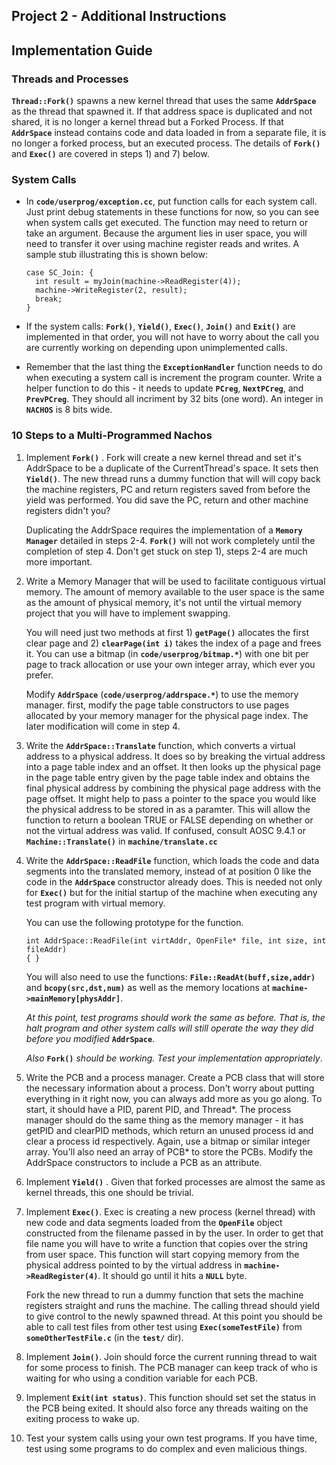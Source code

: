 ## Project 2 - Additional Instructions

## Implementation Guide

### Threads and Processes

**`Thread::Fork()`** spawns a new kernel thread that uses the same **`AddrSpace`** as the thread that spawned it. If that address space is duplicated and not shared, it is no longer a kernel thread but a Forked Process. If that **`AddrSpace`** instead contains code and data loaded in from a separate file, it is no longer a forked process, but an executed process. The details of **`Fork()`** and **`Exec()`** are covered in steps 1) and 7) below.

### System Calls

* In **`code/userprog/exception.cc`**, put function calls for each system call. Just print debug statements in these functions for now, so you can see when system calls get executed. The function may need to return or take an argument. Because the argument lies in user space, you will need to transfer it over using machine register reads and writes. A sample stub illustrating this is shown below:

  ```
  case SC_Join: {
  	int result = myJoin(machine->ReadRegister(4));
  	machine->WriteRegister(2, result);
  	break;
  }
  ```

* If the system calls: **`Fork()`**, **`Yield()`**, **`Exec()`**, **`Join()`** and **`Exit()`** are implemented in that order, you will not have to worry about the call you are currently working on depending upon unimplemented calls.

* Remember that the last thing the **`ExceptionHandler`** function needs to do when executing a system call is increment the program counter. Write a helper function to do this - it needs to update **`PCreg`**, **`NextPCreg`**, and **`PrevPCreg`**. They should all incriment by 32 bits (one word). An integer in **`NACHOS`** is 8 bits wide.

### 10 Steps to a Multi-Programmed Nachos

1. Implement **`Fork()`** . Fork will create a new kernel thread and set it's AddrSpace to be a duplicate of the CurrentThread's space. It sets then **`Yield()`**. The new thread runs a dummy function that will will copy back the machine registers, PC and return registers saved from before the yield was performed. You did save the PC, return and other machine registers didn't you? 

   Duplicating the AddrSpace requires the implementation of a **`Memory Manager`** detailed in steps 2-4. **`Fork()`** will not work completely until the completion of step 4. Don't get stuck on step 1), steps 2-4 are much more important.

2. Write a Memory Manager that will be used to facilitate contiguous virtual memory. The amount of memory available to the user space is the same as the amount of physical memory, it's not until the virtual memory project that you will have to implement swapping. 

   You will need just two methods at first 1) **`getPage()`** allocates the first clear page and 2) **`clearPage(int i)`** takes the index of a page and frees it. You can use a bitmap (in **`code/userprog/bitmap.*`**) with one bit per page to track allocation or use your own integer array, which ever you prefer. 

   Modify **`AddrSpace`** (**`code/userprog/addrspace.*`**) to use the memory manager. first, modify the page table constructors to use pages allocated by your memory manager for the physical page index. The later modification will come in step 4.

3. Write the **`AddrSpace::Translate`** function, which converts a virtual address to a physical address. It does so by breaking the virtual address into a page table index and an offset. It then looks up the physical page in the page table entry given by the page table index and obtains the final physical address by combining the physical page address with the page offset. It might help to pass a pointer to the space you would like the physical address to be stored in as a paramter. This will allow the function to return a boolean TRUE or FALSE depending on whether or not the virtual address was valid. If confused, consult AOSC 9.4.1 or **`Machine::Translate()`** in **`machine/translate.cc`**

4. Write the **`AddrSpace::ReadFile`** function, which loads the code and data segments into the translated memory, instead of at position 0 like the code in the **`AddrSpace`** constructor already does. This is needed not only for **`Exec()`** but for the initial startup of the machine when executing any test program with virtual memory.

   You can use the following prototype for the function.

   ```
   int AddrSpace::ReadFile(int virtAddr, OpenFile* file, int size, int fileAddr) 
   { }
   ```

   You will also need to use the functions: **`File::ReadAt(buff,size,addr)`** and **`bcopy(src,dst,num)`** as well as the memory locations at **`machine->mainMemory[physAddr]`**. 

   *At this point, test programs should work the same as before. That is, the halt program and other system calls will still operate the way they did before you modified* **`AddrSpace`**. 

   *Also* **`Fork()`** *should be working. Test your implementation appropriately*.

5. Write the PCB and a process manager. Create a PCB class that will store the necessary information about a process. Don't worry about putting everything in it right now, you can always add more as you go along. To start, it should have a PID, parent PID, and Thread*. The process manager should do the same thing as the memory manager - it has getPID and clearPID methods, which return an unused process id and clear a process id respectively. Again, use a bitmap or similar integer array. You'll also need an array of PCB* to store the PCBs. Modify the AddrSpace constructors to include a PCB as an attribute.

6. Implement **`Yield()`** . Given that forked processes are almost the same as kernel threads, this one should be trivial.

7. Implement **`Exec()`**. Exec is creating a new process (kernel thread) with new code and data segments loaded from the **`OpenFile`** object constructed from the filename passed in by the user. In order to get that file name you will have to write a function that copies over the string from user space. This function will start copying memory from the physical address pointed to by the virtual address in **`machine->ReadRegister(4)`**. It should go until it hits a **`NULL`** byte. 

   Fork the new thread to run a dummy function that sets the machine registers straight and runs the machine. The calling thread should yield to give control to the newly spawned thread. At this point you should be able to call test files from other test using **`Exec(someTestFile)`** from **`someOtherTestFile.c`** (in the **`test/`** dir).

8. Implement **`Join()`**. Join should force the current running thread to wait for some process to finish. The PCB manager can keep track of who is waiting for who using a condition variable for each PCB.

9. Implement **`Exit(int status)`**. This function should set set the status in the PCB being exited. It should also force any threads waiting on the exiting process to wake up.

10. Test your system calls using your own test programs. If you have time, test using some programs to do complex and even malicious things.













